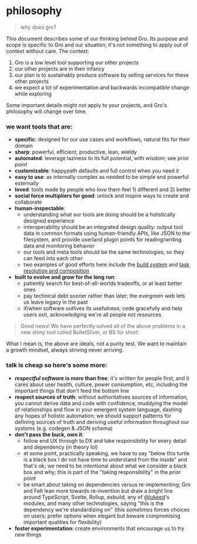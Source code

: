 # philosophy

> why does gro?

This document describes some of our thinking behind Gro.
Its purpose and scope is specific to Gro and our situation;
it's not something to apply out of context without care.
The context:

1. Gro is a low level tool supporting our other projects
2. our other projects are in their infancy
3. our plan is to sustainably produce software by selling services for these other projects
4. we expect a lot of experimentation and backwards incompatible change while exploring

Some important details might not apply to your projects,
and Gro's philosophy will change over time.

### we want tools that are:

- **specific**: designed for our use cases and workflows, natural fits for their domain
- **sharp**: powerful, efficient, productive, lean, wieldy
- **automated**: leverage laziness to its full potential, with wisdom; see prior _point_
- **customizable**: happypath defaults and full control when you need it
- **easy to use**: as internally complex as needed to be simple and powerful externally
- **loved**: tools made by people who _love_ them feel 1) different and 2) better
- **social force multipliers for good**: unlock and inspire ways to create and collaborate
- **human-inspectable**:
  - understanding what our tools are doing should be a holistically designed experience
  - interoperability should be an integrated design quality:
    output tool data in common formats using human-friendly APIs, like JSON to the filesystem,
    and provide userland plugin points for reading/writing data and monitoring behavior
  - our tools and meta tools should be the same technologies, so they can feed into each other
  - two examples of good efforts here include the
    [build system](https://github.com/feltcoop/gro/blob/main/src/docs/unbundled.md)
    and [task resolution and composition](https://github.com/feltcoop/gro/tree/main/src/task)
- **built to evolve and grow for the long run**:
  - patiently search for best-of-all-worlds tradeoffs, or at least better ones
  - pay technical debt sooner rather than later; the evergreen web lets us leave legacy in the past
  - if/when software outlives its usefulness, cede gracefully and help users exit,
    acknowledging we're all people not resources

> Good news! We have perfectly solved all of the above problems
> in a new shiny tool called BulletSilver, or BS for short.

What I mean is, the above are ideals, not a purity test.
We want to maintain a growth mindset, always striving never arriving.

### talk is cheap so here's some more:

- **_respectful software_ is more than free**: it's written for people first,
  and it cares about user health, culture, power consumption, etc,
  including the important things that don't feed the bottom line
- **respect sources of truth**: without authoritatives sources of information,
  you cannot derive data and code with confidence,
  muddying the model of relationships and flow in your emergent system language,
  dashing any hopes of holistic automation;
  we should support patterns for defining sources of truth and
  deriving useful information throughout our systems (e.g. codegen & JSON schema)
- **don't pass the buck, own it**:
  - follow end UX through to DX and take responsibility for every detail and dependency
    (in theory lol)
  - at some point, practically speaking, we have to say
    "below this turtle is a black box I do not have time to understand from the inside"
    and that's ok; we need to be intentional about what we consider a black box and why;
    this is part of the "taking responsibility" in the prior point
  - be smart about taking on dependencies versus re-implementing;
    Gro and Felt lean more towards re-invention but draw a bright line
    around TypeScript, Svelte, Rollup, esbuild,
    any of [@lukeed](https://github.com/lukeed)'s modules, and many other technologies,
    saying "this is the dependency we're standardizing on"
    (this _sometimes_ forces choices on users;
    prefer options when elegant but beware compromising important qualities for flexibility)
- **foster experimentation**: create environments that encourage us to try new things
